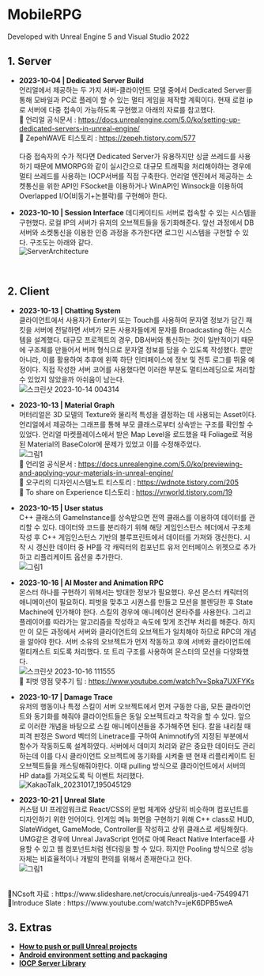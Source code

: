 # MobileRPG
Developed with Unreal Engine 5 and Visual Studio 2022

## 1. Server
- <b>2023-10-04 | Dedicated Server Build</b><br> 언리얼에서 제공하는 두 가지 서버-클라이언트 모델 중에서 Dedicated Server를 통해 모바일과 PC로 플레이 할 수 있는 멀티 게임을 제작할 계획이다. 현재 로컬 ip로 서버에 다중 접속이 가능하도록 구현했고 아래의 자료를 참고했다.<br>🔗 언리얼 공식문서 : https://docs.unrealengine.com/5.0/ko/setting-up-dedicated-servers-in-unreal-engine/ <br>🔗 ZepehWAVE 티스토리 : https://zepeh.tistory.com/577<br><br> 다중 접속자의 수가 적다면 Dedicated Server가 유용하지만 싱글 쓰레드를 사용하기 때문에 MMORPG와 같이 실시간으로 대규모 트래픽을 처리해야하는 경우에 멀티 쓰레드를 사용하는 IOCP서버를 직접 구축한다. 언리얼 엔진에서 제공하는 소켓통신을 위한 API인 FSocket을 이용하거나 WinAPI인 Winsock을 이용하여 Overlapped I/O(비동기+논블락)를 구현해야 한다.<br>

- <b>2023-10-10 | Session Interface</b> 데디케이티드 서버로 접속할 수 있는 시스템을 구현했다. 로컬 IP의 서버가 유저의 오브젝트들을 동기화해준다. 앞선 과정에서 DB서버와 소켓통신을 이용한 인증 과정을 추가한다면 로그인 시스템을 구현할 수 있다. 구조도는 아래와 같다.<br> ![ServerArchitecture](https://github.com/ongsiru/MobileRPG/assets/99703356/a4b8f6c0-dcf2-4094-9bad-52c3de132fcf)

<br>

## 2. Client
- <b>2023-10-13 | Chatting System</b><br> 클라이언트에서 사용자가 Enter키 또는 Touch를 사용하여 문자열 정보가 담긴 패킷을 서버에 전달하면 서버가 모든 사용자들에게 문자를 Broadcasting 하는 시스템을 설계했다. 대규모 프로젝트의 경우, DB서버와 통신하는 것이 일반적이기 때문에 구조체를 만들어서 버퍼 형식으로 문자열 정보를 담을 수 있도록 작성했다. 뿐만 아니라, 이를 활용하여 추후에 왼쪽 하단 인터페이스에 정보 및 전투 로그를 뛰울 예정이다. 직접 작성한 서버 코어를 사용했다면 이러한 부분도 멀티쓰레딩으로 처리할 수 있었지 않았을까 아쉬움이 남는다. <br>
![스크린샷 2023-10-14 004314](https://github.com/ongsiru/MobileRPG/assets/99703356/ed2d6d7b-caf5-478e-9035-73dd6042111b)

- <b>2023-10-13 | Material Graph</b><br> 머터리얼은 3D 모델의 Texture와 물리적 특성을 결정하는 데 사용되는 Asset이다. 언리얼에서 제공하는 그래프를 통해 부모 클래스로부터 상속받는 구조를 확인할 수 있었다. 언리얼 마켓플레이스에서 받은 Map Level을 로드했을 때 Foliage로 적용된 Material의 BaseColor에 문제가 있었고 이를 수정해주었다. <br> 
![그림1](https://github.com/ongsiru/MobileRPG/assets/99703356/30cbd0a9-9882-4264-ab26-f7668cabb2e6)
<br>🔗 언리얼 공식문서 : https://docs.unrealengine.com/5.0/ko/previewing-and-applying-your-materials-in-unreal-engine/
<br>🔗 오구리의 디자인시스템노트 티스토리 : https://wdnote.tistory.com/205
<br>🔗 To share on Experience 티스토리 : https://vrworld.tistory.com/19

- <b>2023-10-15 | User status</b><br> C++ 클래스의 GameInstance를 상속받으면 전역 클래스를 이용하여 데이터를 관리할 수 있다. 데이터와 코드를 분리하기 위해 해당 게임인스턴스 헤더에서 구조체 작성 후 C++ 게임인스턴스 기반의 블루프린트에서 데이터를 가져와 갱신한다. 시작 시 갱신한 데이터 중 HP를 각 캐릭터의 컴포넌트 유저 인터페이스 위젯으로 추가하고 리플리케이트 옵션을 추가한다. <br>
![그림1](https://github.com/ongsiru/MobileRPG/assets/99703356/64ceb225-5056-479e-aaee-d73b3baca347)


- <b>2023-10-16 | AI Moster and Animation RPC </b><br> 몬스터 하나를 구현하기 위해서는 방대한 정보가 필요했다. 우선 몬스터 캐릭터의 애니메이션이 필요하다. 피벗을 맞추고 시퀀스를 만들고 모션을 블렌딩한 후 State Machine에 인가해야 한다. 스킬의 경우에 애니메이션 몬타주를 사용한다. 그리고 플레이어를 따라가는 알고리즘을 작성하고 속도에 맞게 조건부 처리를 해준다. 하지만 이 모든 과정에서 서버와 클라이언트의 오브젝트가 일치해야 하므로 RPC의 개념을 알아야 한다. 서버 소유의 오브젝트가 먼저 작동하고 후에 서버와 클라이언트에 멀티캐스트 되도록 처리했다. 또 트리 구조를 사용하여 몬스터의 모션을 다양화했다. <br>
![스크린샷 2023-10-16 111555](https://github.com/ongsiru/MobileRPG/assets/99703356/f3d3b995-8811-4761-8ed5-7eb73b6ad215)
<br>🔗 피벗 영점 맞추기 팁 : https://www.youtube.com/watch?v=Spka7UXFYKs

- <b>2023-10-17 | Damage Trace </b><br> 유저의 행동이나 특정 스킬이 서버 오브젝트에서 먼저 구동한 다음, 모든 클라이언트와 동기화를 해줘야 클라이언트들은 동일 오브젝트라고 착각을 할 수 있다. 앞으로 이러한 개념을 바탕으로 스킬 애니메이션들을 추가해주면 된다. 칼을 내리칠 때 피격 판정은 Sword 벡터의 Linetrace를 구하여 Animnotify의 지정된 부분에서 함수가 작동하도록 설계하였다. 서버에서 데미지 처리와 같은 중요한 데이터도 관리하는데 이를 다시 클라이언트 오브젝트에 동기화를 시켜줄 땐 현재 리플리케이트 된 오브젝트들을 캐스팅해줘야한다. 이때 pulling 방식으로 클라이언트에서 서버의 HP data를 가져오도록 틱 이벤트 처리했다.<br>
![KakaoTalk_20231017_195045129](https://github.com/ongsiru/MobileRPG/assets/99703356/82dfcaf7-22e5-4615-921a-7c0fd7201b5e)

- <b>2023-10-21 | Unreal Slate </b><br> 커스텀 UI 프레임워크로 React/CSS의 문법 체계와 상당히 비슷하며 컴포넌트를 디자인하기 위한 언어이다. 인게임 메뉴 화면을 구현하기 위해 C++ class로 HUD, SlateWidget, GameMode, Controller를 작성하고 상위 클래스로 세팅해줬다. UMG같은 경우에 Unreal JavaScript 언어로 아예 React Native Interface를 사용할 수 있고 웹 컴포넌트처럼 렌더링을 할 수 있다. 하지만 Pooling 방식으로 성능자체는 비효율적이나 개발의 편의를 위해서 존재한다고 한다.<br>
![그림1](https://github.com/ongsiru/MobileRPG/assets/99703356/08c9d923-24e4-4b8b-aa62-7f8f62d6ac97)
<br>
🔗NCsoft 자료 : https://www.slideshare.net/crocuis/unrealjs-ue4-75499471<br>
🔗Introduce Slate : https://www.youtube.com/watch?v=jeK6DPB5weA

## 3. Extras
- <b><a href="https://www.youtube.com/watch?v=n3x1fErlmYA">How to push or pull Unreal projects</a></b>
- <b><a href="https://www.youtube.com/watch?v=7payS86oJ0k">Android environment setting and packaging</a></b>
- <b><a href="https://dockdocklife.tistory.com/entry/%EB%84%A4%ED%8A%B8%EC%9B%8C%ED%81%AC-%EB%9D%BC%EC%9D%B4%EB%B8%8C%EB%9F%AC%EB%A6%AC-%EB%A7%8C%EB%93%A4%EA%B8%B0Iocp-Core">IOCP Server Library</a></b>

